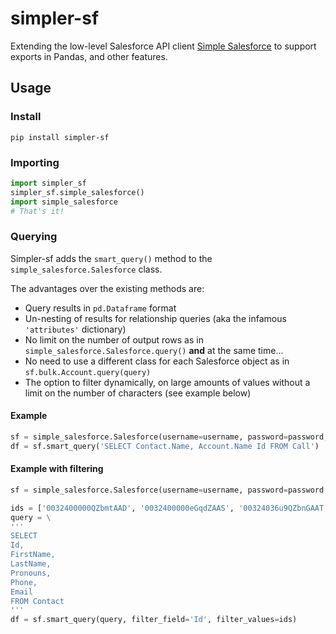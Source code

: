 # simpler-sf
Extending the low-level Salesforce API client [Simple Salesforce](https://github.com/simple-salesforce/simple-salesforce) to support exports in Pandas, and other features.

## Usage
### Install
`pip install simpler-sf`

### Importing
```python
import simpler_sf
simpler_sf.simple_salesforce()
import simple_salesforce
# That's it!
```
### Querying
Simpler-sf adds the `smart_query()` method to the `simple_salesforce.Salesforce` class.

The advantages over the existing methods are:
- Query results in `pd.Dataframe` format
- Un-nesting of results for relationship queries (aka the infamous `'attributes'` dictionary) 
- No limit on the number of output rows as in `simple_salesforce.Salesforce.query()` **and** at the same time...
- No need to use a different class for each Salesforce object as in `sf.bulk.Account.query(query)`
- The option to filter dynamically, on large amounts of values without a limit on the number of characters (see example below)

#### Example
```python 
sf = simple_salesforce.Salesforce(username=username, password=password, security_token=token)
df = sf.smart_query('SELECT Contact.Name, Account.Name Id FROM Call')
```

#### Example with filtering
```python 
sf = simple_salesforce.Salesforce(username=username, password=password, security_token=token)

ids = ['0032400000QZbmtAAD', '0032400000eGqdZAAS', '00324036u9QZbnGAAT', '50130000000014C']
query = \
'''
SELECT
Id,
FirstName,
LastName,
Pronouns,
Phone,
Email
FROM Contact
'''
df = sf.smart_query(query, filter_field='Id', filter_values=ids)
```
